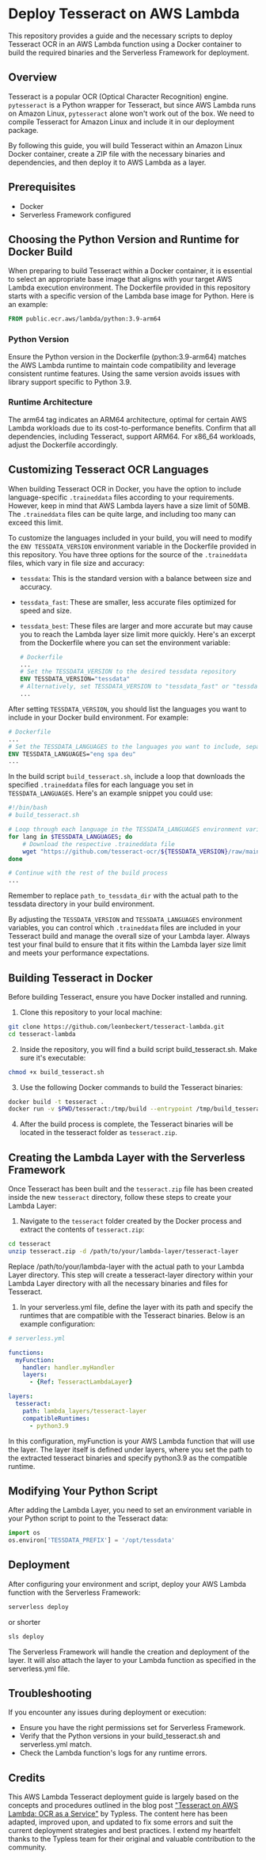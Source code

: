 # Deploy Tesseract on AWS Lambda

This repository provides a guide and the necessary scripts to deploy Tesseract OCR in an AWS Lambda function using a Docker container to build the required binaries and the Serverless Framework for deployment.

## Overview

Tesseract is a popular OCR (Optical Character Recognition) engine. `pytesseract` is a Python wrapper for Tesseract, but since AWS Lambda runs on Amazon Linux, `pytesseract` alone won't work out of the box. We need to compile Tesseract for Amazon Linux and include it in our deployment package.

By following this guide, you will build Tesseract within an Amazon Linux Docker container, create a ZIP file with the necessary binaries and dependencies, and then deploy it to AWS Lambda as a layer.

## Prerequisites

- Docker
- Serverless Framework configured

## Choosing the Python Version and Runtime for Docker Build

When preparing to build Tesseract within a Docker container, it is essential to select an appropriate base image that aligns with your target AWS Lambda execution environment. The Dockerfile provided in this repository starts with a specific version of the Lambda base image for Python. Here is an example:

  ```Dockerfile
  FROM public.ecr.aws/lambda/python:3.9-arm64
  ```

### Python Version

Ensure the Python version in the Dockerfile (python:3.9-arm64) matches the AWS Lambda runtime to maintain code compatibility and leverage consistent runtime features. Using the same version avoids issues with library support specific to Python 3.9.

### Runtime Architecture
The arm64 tag indicates an ARM64 architecture, optimal for certain AWS Lambda workloads due to its cost-to-performance benefits. Confirm that all dependencies, including Tesseract, support ARM64. For x86_64 workloads, adjust the Dockerfile accordingly.

## Customizing Tesseract OCR Languages

When building Tesseract OCR in Docker, you have the option to include language-specific `.traineddata` files according to your requirements. However, keep in mind that AWS Lambda layers have a size limit of 50MB. The `.traineddata` files can be quite large, and including too many can exceed this limit.

To customize the languages included in your build, you will need to modify the `ENV TESSDATA_VERSION` environment variable in the Dockerfile provided in this repository. You have three options for the source of the `.traineddata` files, which vary in file size and accuracy:

- `tessdata`: This is the standard version with a balance between size and accuracy.
- `tessdata_fast`: These are smaller, less accurate files optimized for speed and size.
- `tessdata_best`: These files are larger and more accurate but may cause you to reach the Lambda layer size limit more quickly.
Here's an excerpt from the Dockerfile where you can set the environment variable:

  ```Dockerfile
  # Dockerfile
  ...
  # Set the TESSDATA_VERSION to the desired tessdata repository
  ENV TESSDATA_VERSION="tessdata"
  # Alternatively, set TESSDATA_VERSION to "tessdata_fast" or "tessdata_best" for different versions
  ...
  ```

After setting `TESSDATA_VERSION`, you should list the languages you want to include in your Docker build environment. For example:

  ```Dockerfile
  # Dockerfile
  ...
  # Set the TESSDATA_LANGUAGES to the languages you want to include, separated by spaces
  ENV TESSDATA_LANGUAGES="eng spa deu"
  ...
  ```

In the build script `build_tesseract.sh`, include a loop that downloads the specified `.traineddata` files for each language you set in `TESSDATA_LANGUAGES`. Here's an example snippet you could use:

  ```sh
  #!/bin/bash
  # build_tesseract.sh

  # Loop through each language in the TESSDATA_LANGUAGES environment variable
  for lang in $TESSDATA_LANGUAGES; do
      # Download the respective .traineddata file
      wget "https://github.com/tesseract-ocr/${TESSDATA_VERSION}/raw/main/${lang}.traineddata" -P path_to_tessdata_dir
  done

  # Continue with the rest of the build process
  ...
  ```

Remember to replace `path_to_tessdata_dir` with the actual path to the tessdata directory in your build environment.

By adjusting the `TESSDATA_VERSION` and `TESSDATA_LANGUAGES` environment variables, you can control which `.traineddata` files are included in your Tesseract build and manage the overall size of your Lambda layer. Always test your final build to ensure that it fits within the Lambda layer size limit and meets your performance expectations.

## Building Tesseract in Docker

Before building Tesseract, ensure you have Docker installed and running.

1. Clone this repository to your local machine:

  ```sh
  git clone https://github.com/leonbeckert/tesseract-lambda.git
  cd tesseract-lambda
  ```

2. Inside the repository, you will find a build script build_tesseract.sh. Make sure it's executable:

  ```sh
  chmod +x build_tesseract.sh
  ```

3. Use the following Docker commands to build the Tesseract binaries:

  ```sh
  docker build -t tesseract .
  docker run -v $PWD/tesseract:/tmp/build --entrypoint /tmp/build_tesseract.sh tesseract
  ```

4. After the build process is complete, the Tesseract binaries will be located in the tesseract folder as `tesseract.zip`.

## Creating the Lambda Layer with the Serverless Framework

Once Tesseract has been built and the `tesseract.zip` file has been created inside the new `tesseract` directory, follow these steps to create your Lambda Layer:

1. Navigate to the `tesseract` folder created by the Docker process and extract the contents of `tesseract.zip`:

  ```sh
  cd tesseract
  unzip tesseract.zip -d /path/to/your/lambda-layer/tesseract-layer
  ```

Replace /path/to/your/lambda-layer with the actual path to your Lambda Layer directory. This step will create a tesseract-layer directory within your Lambda Layer directory with all the necessary binaries and files for Tesseract.

1. In your serverless.yml file, define the layer with its path and specify the runtimes that are compatible with the Tesseract binaries. Below is an example configuration:

  ```yml
  # serverless.yml

  functions:
    myFunction:
      handler: handler.myHandler
      layers:
        - {Ref: TesseractLambdaLayer}

  layers:
    tesseract:
      path: lambda_layers/tesseract-layer
      compatibleRuntimes:
        - python3.9
  ```

In this configuration, myFunction is your AWS Lambda function that will use the layer. The layer itself is defined under layers, where you set the path to the extracted tesseract binaries and specify python3.9 as the compatible runtime.

## Modifying Your Python Script

After adding the Lambda Layer, you need to set an environment variable in your Python script to point to the Tesseract data:

  ```python
  import os
  os.environ['TESSDATA_PREFIX'] = '/opt/tessdata'
  ```

## Deployment

After configuring your environment and script, deploy your AWS Lambda function with the Serverless Framework:

  ```sh
  serverless deploy
  ```

or shorter

  ```sh
  sls deploy
  ```

The Serverless Framework will handle the creation and deployment of the layer. It will also attach the layer to your Lambda function as specified in the serverless.yml file.

## Troubleshooting

If you encounter any issues during deployment or execution:

- Ensure you have the right permissions set for Serverless Framework.
- Verify that the Python versions in your build_tesseract.sh and serverless.yml match.
- Check the Lambda function's logs for any runtime errors.

## Credits

This AWS Lambda Tesseract deployment guide is largely based on the concepts and procedures outlined in the blog post ["Tesseract on AWS Lambda: OCR as a Service"](https://typless.com/2023/08/29/tesseract-on-aws-lambda-ocr-as-a-service/) by Typless. The content here has been adapted, improved upon, and updated to fix some errors and suit the current deployment strategies and best practices. I extend my heartfelt thanks to the Typless team for their original and valuable contribution to the community.
